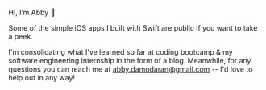 Hi, I’m Abby 👋 

Some of the simple iOS apps I built with Swift are public if you want to take a peek.

I'm consolidating what I've learned so far at coding bootcamp & my software engineering internship in the form of a blog. Meanwhile, for any questions you can reach me at abby.damodaran@gmail.com -- I'd love to help out in any way!

<!---
AbbyDamodaran/AbbyDamodaran is a ✨ special ✨ repository because its `README.md` (this file) appears on your GitHub profile.
You can click the Preview link to take a look at your changes.
--->
